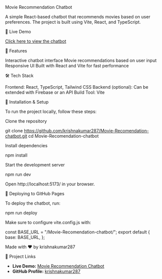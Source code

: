Movie Recommendation Chatbot


A simple React-based chatbot that recommends movies based on user preferences. The project is built using Vite, React, and TypeScript.


🚀 Live Demo


[Click here to view the chatbot](https://krishnakumar287.github.io/Movie-Recomendation-chatbot)



📌 Features


Interactive chatbot interface
Movie recommendations based on user input
Responsive UI
Built with React and Vite for fast performance


🛠 Tech Stack


Frontend: React, TypeScript, Tailwind CSS
Backend (optional): Can be extended with Firebase or an API
Build Tool: Vite


📂 Installation & Setup


To run the project locally, follow these steps:




Clone the repository


git clone https://github.com/krishnakumar287/Movie-Recomendation-chatbot.git
cd Movie-Recomendation-chatbot





Install dependencies


npm install





Start the development server


npm run dev





Open http://localhost:5173/ in your browser.




🚀 Deploying to GitHub Pages


To deploy the chatbot, 
run:


npm run deploy



Make sure to configure vite.config.js with:


const BASE_URL = "/Movie-Recomendation-chatbot/";
export default {
  base: BASE_URL,
};

Made with ❤️ by krishnakumar287


🔗 Project Links


- **Live Demo:** [Movie Recommendation Chatbot](https://krishnakumar287.github.io/Movie-Recomendation-chatbot)
- **GitHub Profile:** [krishnakumar287](https://github.com/krishnakumar287)
